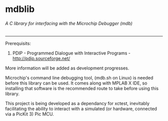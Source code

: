 # mdblib
###### A C library for interfacing with the Microchip Debugger (mdb)
------

Prerequisits:

1. PDIP - Programmed Dialogue with Interactive Programs - http://pdip.sourceforge.net/

More information will be added as development progresses.

Microchip's command line debugging tool, (mdb.sh on Linux) is needed before this library can be used. It comes along with MPLAB X IDE, so installing that software is the recommended route to take before using this library.

This project is being developed as a dependancy for xctest, inevitably facilitating the ability to interact with a simulated (or hardware, connected via a PicKit 3) Pic MCU.
